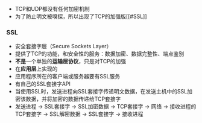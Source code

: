 - TCP和UDP都没有任何加密机制
- 为了防止明文被嗅探，所以出现了TCP的加强版[[#SSL]]

### SSL
- 安全套接字层（Secure Sockets Layer）
- 提供了TCP的功能，和安全性的服务：数据加密、数据完整性、端点鉴别
- **不是**一个单独的**运输层协议**，只是对TCP的加强
- 在**应用层**上实现的
- 应用程序所在的客户端或服务器要有SSL服务
- 有自己的SSL套接字API
- 当使用SSL时，发送进程向SSL套接字传递明文数据，在发送主机中的SSL加密该数据，并将加密的数据传递给TCP套接字
- 发送进程 -> SSL套接字 -> SSL加密数据 -> TCP套接字 -> 网络 -> 接收进程的TCP套接字 -> SSL解密数据 -> SSL套接字 -> 接收进程